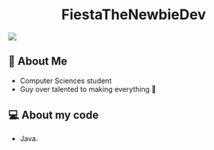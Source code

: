 <center><h1>FiestaTheNewbieDev</h1></center>

<a href="https://git.io/streak-stats"><img src="https://streak-stats.demolab.com?user=FiestaTheNewbieDev"/></a>

## :scroll: About Me
 * Computer Sciences student
 * Guy over talented to making everything :muscle:

 ## :computer: About my code
 * Java.

<!---
## String[] identities
[Click here because it's totally useless]()
* FiestaTheNewbieDev
* MisterFiesta
* MrFiesta
* Fiesta0412
* Clément FOSSORIER (my complete name)
* Clément (my first name)
* Clémenthe à l'eau
* Clémentholé
-->
